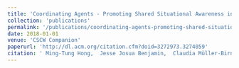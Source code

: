 ```yaml
---
title: 'Coordinating Agents - Promoting Shared Situational Awareness in Collaborative Sensemaking.'
collection: 'publications'
permalink: '/publications/coordinating-agents-promoting-shared-situational-awareness-in-collaborative-sensemaking'
date: 2018-01-01
venue: 'CSCW Companion'
paperurl: 'http://dl.acm.org/citation.cfm?doid=3272973.3274059'
citation: ' Ming-Tung Hong,  Jesse Josua Benjamin,  Claudia Müller-Birn, "Coordinating Agents - Promoting Shared Situational Awareness in Collaborative Sensemaking.." CSCW Companion, 2018.'
---
```


